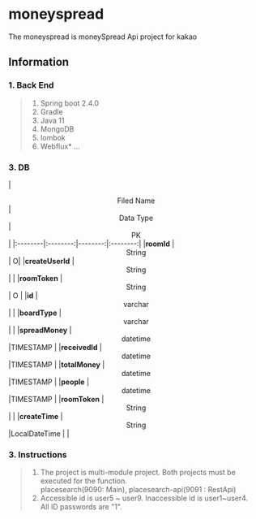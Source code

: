 # moneyspread
The moneyspread is moneySpread Api project for kakao 

## Information
### 1. Back End
> 1. Spring boot 2.4.0
> 2. Gradle
> 3. Java 11
> 4. MongoDB
> 5. lombok
> 6. Webflux*
...

### 3. DB
|  <center>Filed Name</center> |  <center>Data Type</center> |<center>PK</center> |
|:--------|:--------:|--------:|:--------:|
|**roomId** | <center>String </center> | O| 
|**createUserId** | <center>String</center> | | 
|**roomToken** | <center>String</center> | O | 
|**id** | <center>varchar </center> | | 
|**boardType** | <center>varchar </center> | |
|**spreadMoney** | <center>datetime </center> |TIMESTAMP |
|**receivedId** | <center>datetime </center> |TIMESTAMP | 
|**totalMoney** | <center>datetime </center> |TIMESTAMP | 
|**people** | <center>datetime </center> |TIMESTAMP | 
|**roomToken** | <center>String</center> |  | 
|**createTime** | <center>String</center> |LocalDateTime |  | 

### 3. Instructions
> 1. The project is multi-module project. Both projects must be executed for the function.  
     placesearch(9090: Main), placesearch-api(9091 : RestApi)  
> 2. Accessible id is user5 ~ user9. Inaccessible id is user1~user4.    
     All ID passwords are "1".
